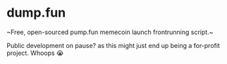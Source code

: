 # dump.fun
~Free, open-sourced pump.fun memecoin launch frontrunning script.~


Public development on pause? as this might just end up being a for-profit project. Whoops 😭

